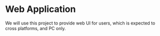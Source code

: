 # Web Application  
We will use this project to provide web UI for users, which is expected to cross platforms, and PC only.